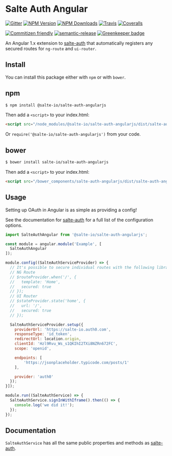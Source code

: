 # Salte Auth Angular

[![Gitter](https://badges.gitter.im/salte-io/salte-auth-angularjs.svg)](https://gitter.im/salte-io/salte-auth-angularjs?utm_source=badge&utm_medium=badge&utm_campaign=pr-badge)
[![NPM Version][npm-version-image]][npm-url]
[![NPM Downloads][npm-downloads-image]][npm-url]
[![Travis][travis-ci-image]][travis-ci-url]
[![Coveralls][coveralls-image]][coveralls-url]

[![Commitizen friendly][commitizen-image]][commitizen-url]
[![semantic-release][semantic-release-image]][semantic-release-url]
[![Greenkeeper badge][greenkeeper-image]][greenkeeper-url]

An Angular 1.x extension to [salte-auth](https://github.com/salte-io/salte-auth) that automatically registers any secured routes for `ng-route` and `ui-router`.

## Install

You can install this package either with `npm` or with `bower`.

## npm

```sh
$ npm install @salte-io/salte-auth-angularjs
```

Then add a `<script>` to your index.html:

```html
<script src="/node_modules/@salte-io/salte-auth-angularjs/dist/salte-auth-angularjs.js"></script>
```

Or `require('@salte-io/salte-auth-angularjs')` from your code.

## bower

```sh
$ bower install salte-io/salte-auth-angularjs
```

Then add a `<script>` to your index.html:

```html
<script src="/bower_components/salte-auth-angularjs/dist/salte-auth-angularjs.js"></script>
```

## Usage

Setting up OAuth in Angular is as simple as providing a config!

See the documentation for [salte-auth](https://salte-io.github.io/salte-auth/typedef/index.html#static-typedef-Config) for a full list of the configuration options.

```javascript
import SalteAuthAngular from '@salte-io/salte-auth-angularjs';

const module = angular.module('Example', [
  SalteAuthAngular
]);

module.config((SalteAuthServiceProvider) => {
  // It's possible to secure individual routes with the following libraries:
  // NG Route
  // $routeProvider.when('/', {
  //   template: 'Home',
  //   secured: true
  // });
  // UI Router
  // $stateProvider.state('home', {
  //   url: '/',
  //   secured: true
  // });

  SalteAuthServiceProvider.setup({
    providerUrl: 'https://salte-io.auth0.com',
    responseType: 'id_token',
    redirectUrl: location.origin,
    clientId: 'Hzl9Rvu_Ws_s1QKIhI2TXi8NZRn672FC',
    scope: 'openid',

    endpoints: [
        'https://jsonplaceholder.typicode.com/posts/1'
    ],

    provider: 'auth0'
  });
}]);

module.run((SalteAuthService) => {
  SalteAuthService.signInWithIframe().then(() => {
    console.log('we did it!');
  });
});
```

## Documentation

`SalteAuthService` has all the same public properties and methods as [salte-auth](https://salte-io.github.io/salte-auth/class/src/salte-auth.js~SalteAuth.html).

[npm-version-image]: https://img.shields.io/npm/v/@salte-io/salte-auth-angularjs.svg?style=flat
[npm-downloads-image]: https://img.shields.io/npm/dm/@salte-io/salte-auth-angularjs.svg?style=flat
[npm-url]: https://npmjs.org/package/@salte-io/salte-auth-angularjs

[travis-ci-image]: https://img.shields.io/travis/salte-io/salte-auth-angularjs/master.svg?style=flat
[travis-ci-url]: https://travis-ci.org/salte-io/salte-auth-angularjs

[coveralls-image]: https://img.shields.io/coveralls/salte-io/salte-auth-angularjs/master.svg
[coveralls-url]: https://coveralls.io/github/salte-io/salte-auth-angularjs

[commitizen-image]: https://img.shields.io/badge/commitizen-friendly-brightgreen.svg
[commitizen-url]: https://commitizen.github.io/cz-cli/

[semantic-release-url]: https://github.com/semantic-release/semantic-release
[semantic-release-image]: https://img.shields.io/badge/%20%20%F0%9F%93%A6%F0%9F%9A%80-semantic--release-e10079.svg

[greenkeeper-url]: https://greenkeeper.io
[greenkeeper-image]: https://badges.greenkeeper.io/salte-io/salte-auth-angularjs.svg
